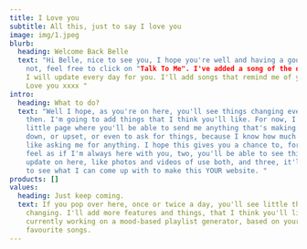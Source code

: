 ```yaml
---
title: I Love you
subtitle: All this, just to say I love you
image: img/1.jpeg
blurb:
  heading: Welcome Back Belle
  text: "Hi Belle, nice to see you, I hope you're well and having a good day, if
    not, feel free to click on "Talk To Me". I've added a song of the day that
    I will update every day for you. I'll add songs that remind me of you.
	Love you xxxx " 
intro:
  heading: What to do?
  text: "Well I hope, as you're on here, you'll see things changing every now and
    then. I'm going to add things that I think you'll like. For now, I've made a
    little page where you'll be able to send me anything that's making you feel
    down, or upset, or even to ask for things, because I know how much you don't
    like asking me for anything. I hope this gives you a chance to, for one,
    feel as if I'm always here with you, two, you'll be able to see things
    update on here, like photos and videos of use both, and three, it'll be fun
    to see what I can come up with to make this YOUR website. "
products: []
values:
  heading: Just keep coming.
  text: If you pop over here, once or twice a day, you'll see little things
    changing. I'll add more features and things, that I think you'll like, I'm
    currently working on a mood-based playlist generator, based on your
    favourite songs.
---
```

